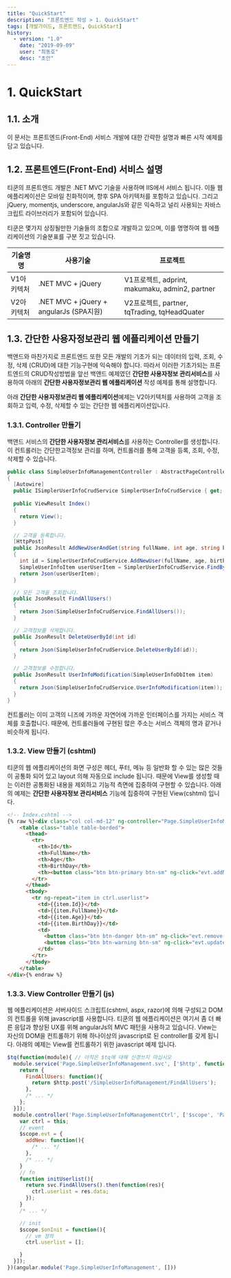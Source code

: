 ```yaml
---
title: "QuickStart"
description: "프론트엔드 작성 > 1. QuickStart"
tags: [개발가이드, 프론트엔드, QuickStart]
history:
  - version: "1.0"
    date: "2019-09-09"
    user: "최동호"
    desc: "초안"
---
```

# 1. QuickStart

## 1.1. 소개
이 문서는 프론트엔드(Front-End) 서비스 개발에 대한 간략한 설명과 빠른 시작 예제를 담고 있습니다.

## 1.2. 프론트엔드(Front-End) 서비스 설명
티쿤의 프론트엔드 개발은 .NET MVC 기술을 사용하며 IIS에서 서비스 됩니다.
이들 웹 에플리케이션은 모바일 친화적이며, 향후 SPA 아키텍처를 포함하고 있습니다.
그리고 jQuery, momentjs, underscore, angularJs와 같은 익숙하고 널리 사용되는 자바스크립트 라이브러리가 포함되어 있습니다.

티쿤은 몇가지 상징될만한 기술들의 조합으로 개발하고 있으며, 이를 명명하여 웹 에플리케이션의 기술분표를 구분 짓고 있습니다.

| 기술명명 | 사용기술 | 프로젝트 |
| --- | --- | --- |
| V1아키텍처 | .NET MVC + jQuery | V1프로젝트, adprint, makumaku, admin2, partner  |
| V2아키텍처 | .NET MVC + jQuery + angularJs (SPA지원) | V2프로젝트, partner, tqTrading, tqHeadQuater |

## 1.3. 간단한 사용자정보관리 웹 에플리케이션 만들기
백앤드와 마찬가지로 프론트엔드 또한 모든 개발의 기초가 되는 데이터의 입력, 조회, 수정, 삭제 (CRUD)에 대한 기능구현에 익숙해야 합니다.
따라서 이러한 기초가되는 프론트엔드의 CRUD작성방법을 앞선 백앤드 예제였던 **간단한 사용자정보 관리서비스**를 사용하여 아래의 **간단한 사용자정보관리 웹 에플리케이션** 작성 예제를 통해 설명합니다.

아래 **간단한 사용자정보관리 웹 에플리케이션**예제는 V2아키텍처를 사용하여 고객을 조회하고 입력, 수정, 삭제할 수 있는 간단한 웹 에플리케이션입니다.

### 1.3.1. Controller 만들기
백앤드 서비스의 **간단한 사용자정보 관리서비스**를 사용하는 Controller를 생성합니다.
이 컨트롤러는 간단한고객정보 관리를 하며, 컨트롤러를 통해 고객을 등록, 조회, 수정, 삭제할 수 있습니다.

```cs
public class SimpleUserInfoManagementController : AbstractPageController
{
  [Autowire]
  public ISimplerUserInfoCrudService SimplerUserInfoCrudService { get; set; }
  
  public ViewResult Index()
  {
    return View();
  }

  // 고객을 등록합니다.
  [HttpPost]
  public JsonResult AddNewUserAndGet(string fullName, int age, string birthDay)
  {
    int id = SimplerUserInfoCrudService.AddNewUser(fullName, age, birthDay);
    SimpleUserInfoItem userUserItem = SimplerUserInfoCrudService.FindById(id);
    return Json(userUserItem);
  }

  // 모든 고객을 조회합니다.
  public JsonResult FindAllUsers()
  {
    return Json(SimpleUserInfoCrudService.FindAllUsers());
  }

  // 고객정보를 삭제합니다.
  public JsonResult DeleteUserById(int id)
  {
    return Json(SimpleUserInfoCrudService.DeleteUserById(id));
  }

  // 고객정보를 수정합니다.
  public JsonResult UserInfoModification(SimpleUserInfoDbItem item)
  {
    return Json(SimpleUserInfoCrudService.UserInfoModification(item));
  }
}
```
컨트롤러는 이미 고객의 니즈에 가까운 자연어에 가까운 인터페이스를 가지는 서비스 객체를 호출합니다.
때문에, 컨트롤러들에 구현된 많은 주소는 서비스 객체의 명과 같거나 비슷하게 됩니다.

### 1.3.2. View 만들기 (cshtml)
티쿤의 웹 에플리케이션의 화면 구성은 헤더, 푸터, 메뉴 등 일반화 할 수 있는 많은 것들이 공통화 되어 있고 layout 의해 자동으로 include 됩니다.
때문에 View를 생성할 때는 이러한 공통화된 내용을 제외하고 기능적 측면에 집중하여 구현할 수 있습니다.
아래의 예제는 **간단한 사용자정보 관리서비스** 기능에 집중하여 구현된 View(cshtml) 입니다.

```html
<!-- Index.cshtml -->
{% raw %}<div class="col col-md-12" ng-controller="Page.SimpleUserInfoManagementCtrl as ctrl">
    <table class="table table-borded">
      <thead>
        <tr>
          <th>Id</th>
          <th>FullName</th>
          <th>Age</th>
          <th>BirthDay</th>
          <th><button class="btn btn-primary btn-sm" ng-click="evt.addNew()">등록</button><th>
        </tr>
      </thead>
      <tbody>
        <tr ng-repeat="item in ctrl.userlist">
          <td>{{item.Id}}</td>
          <td>{{item.FullName}}</td>
          <td>{{item.Age}}</td>
          <td>{{item.BirthDay}}</td>
          <td>
            <button class="btn btn-danger btn-sm" ng-click="evt.remove(item)">삭제</button>
            <button class="btn btn-warning btn-sm" ng-click="evt.update(item)">수정</button>
          </td>
        </tr>
      </tbody>
    </table>
</div>{% endraw %}
```

### 1.3.3. View Controller 만들기 (js)
웹 에플리케이션은 서버사이드 스크립트(cshtml, aspx, razor)에 의해 구성되고 DOM의 컨트롤을 위해 javascript를 사용합니다.
티쿤의 웹 에플리케이션은 여기서 좀 더 빠른 응답과 향상된 UX를 위해 angularJs의 MVC 패턴을 사용하고 있습니다.
View는 자신의 DOM을 컨트롤하기 위해 하나이상의 javascript로 된 controller를 갖게 됩니다.
아래의 예제는 View를 컨트롤하기 위한 javascript 예제 입니다.

```js
$tq(function(module){ // 아직은 $tq에 대해 신경쓰지 마십시오
  module.service('Page.SimpleUserInfoManagement.svc', ['$http', function($http){
    return {
      FindAllUsers: function(){
        return $http.post('/SimpleUserInfoManagement/FindAllUsers');
      },
      /* ... */
    };
  }]);
  module.controller('Page.SimpleUserInfoManagementCtrl', ['$scope', 'Page.SimpleUserInfoManagement.svc', function($scope, svc){
    var ctrl = this;
    // event
    $scope.evt = {
      addNew: function(){
        /* ... */
      },
      /* ... */
    }
    // fn
    function initUserlist(){
      return svc.FindAllUsers().then(function(res){
        ctrl.userlist = res.data;
      });
    }
    /* ... */

    // init
    $scope.$onInit = function(){
      // vm 정의
      ctrl.userlist = [];

    }
  }]);
})(angular.module('Page.SimpleUserInfoManagement', []))
```